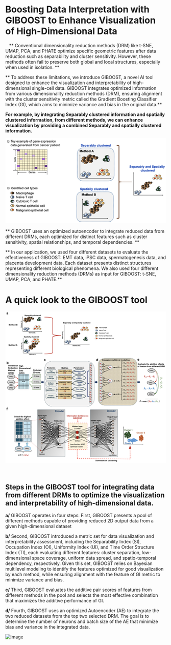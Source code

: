 
# Boosting Data Interpretation with GIBOOST to Enhance Visualization of High-Dimensional Data

$~~$
** Conventional dimensionality reduction methods (DRM) like t-SNE, UMAP, PCA, and PHATE optimize specific geometric features after data reduction such as separability and cluster sensitivity. However, these methods often fail to preserve both global and local structures, especially when used in isolation. **

** To address these limitations, we introduce GIBOOST, a novel AI tool designed to enhance the visualization and interpretability of high-dimensional single-cell data. GIBOOST integrates optimized information from various dimensionality reduction methods (DRM), ensuring alignment with the cluster sensitivity metric called the Gradient Boosting Classifier Index (GI), which aims to minimize variance and bias in the original data.**

**For example, by integrating Separably clustered information and spatially clustered information, from different methods, we can enhance visualization by providing a combined Separably and spatially clustered information.**

![](Figure/Figure_1.png)

** GIBOOST uses an optimized autoencoder to integrate reduced data from different DRMs, each optimized for distinct features such as cluster sensitivity, spatial relationships, and temporal dependencies. **

** In our application, we used four different datasets to evaluate the effectiveness of GIBOOST: EMT data, iPSC data, spermatogenesis data, and placenta development data. Each dataset presents distinct structures representing different biological phenomena. We also used four different dimensionality reduction methods (DRMs) as input for GIBOOST: t-SNE, UMAP, PCA, and PHATE.**

# A quick look to the GIBOOST tool

![](Figure/Figure_2.png)

$~~$

## Steps in the GIBOOST tool for integrating data from different DRMs to optimize the visualization and interpretability of high-dimensional data.

**a/** GIBOOST operates in four steps: First, GIBOOST presents a pool of different methods capable of providing reduced 2D output data from a given high-dimensional dataset

**b/** Second, GIBOOST introduced a metric set for data visualization and interpretability assessment, including the Separability Index (SI), Occupation Index (OI), Uniformity Index (UI), and Time Order Structure Index (TI), each evaluating different features: cluster separation, low-dimensional space coverage, uniform data spread, and spatio-temporal dependency, respectively. Given this set, GIBOOST relies on Bayesian multilevel modeling to identify the features optimized for good visualization by each method, while ensuring alignment with the feature of GI metric to minimize variance and bias.

**c/** Third, GIBOOST evaluates the additive pair scores of features from different methods in the pool and selects the most effective combination that maximizes the additive performance of GI.

**d/** Fourth, GIBOOST uses an optimized Autoencoder (AE) to integrate the two reduced datasets from the top two selected DRM. The goal is to determine the number of neurons and batch size of the AE that minimize bias and variance in the integrated data.

![image](https://github.com/user-attachments/assets/23b8e870-fefa-4893-b71f-9da1bdc97e5b)
